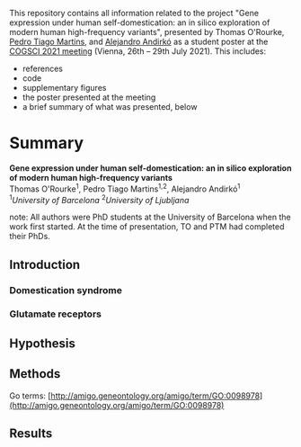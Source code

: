 This repository contains all information related to the project
"Gene expression under human self-domestication: an in silico exploration of modern human high-frequency variants",
presented by Thomas O'Rourke, [Pedro Tiago Martins](https://ptmartins.info), and [Alejandro Andirkó](https://andirko.eu) as a student poster at the [COGSCI 2021 meeting](https://cognitivesciencesociety.org/cogsci-2021/)
(Vienna, 26th – 29th July 2021). This includes:

- references
- code
- supplementary figures
- the poster presented at the meeting
- a brief summary of what was presented, below

# Summary
**Gene expression under human self-domestication: an in silico exploration of modern human high-frequency variants**  
Thomas O'Rourke<sup>1</sup>, Pedro Tiago Martins<sup>1,2</sup>, Alejandro Andirkó<sup>1</sup>  
<sup>1</sup>*University of Barcelona*
<sup>2</sup>*University of Ljubljana*

note: All authors were PhD students at the University of Barcelona when the work first started. At the time of presentation, TO and PTM had completed their PhDs.

## Introduction

### Domestication syndrome
### Glutamate receptors

## Hypothesis

## Methods

Go terms: [http://amigo.geneontology.org/amigo/term/GO:0098978](http://amigo.geneontology.org/amigo/term/GO:0098978)

## Results
